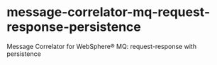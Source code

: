 message-correlator-mq-request-response-persistence
==================================================

Message Correlator for WebSphere® MQ: request-response with persistence
